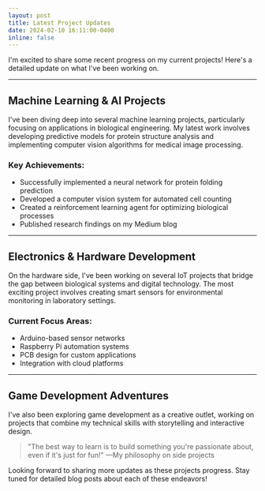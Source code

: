 ```yaml
---
layout: post
title: Latest Project Updates
date: 2024-02-10 16:11:00-0400
inline: false
---
```


I'm excited to share some recent progress on my current projects! Here's a detailed update on what I've been working on.

***

## Machine Learning & AI Projects

I've been diving deep into several machine learning projects, particularly focusing on applications in biological engineering. My latest work involves developing predictive models for protein structure analysis and implementing computer vision algorithms for medical image processing.

### Key Achievements:
- Successfully implemented a neural network for protein folding prediction
- Developed a computer vision system for automated cell counting
- Created a reinforcement learning agent for optimizing biological processes
- Published research findings on my Medium blog

***

## Electronics & Hardware Development

On the hardware side, I've been working on several IoT projects that bridge the gap between biological systems and digital technology. The most exciting project involves creating smart sensors for environmental monitoring in laboratory settings.

### Current Focus Areas:
- Arduino-based sensor networks
- Raspberry Pi automation systems
- PCB design for custom applications
- Integration with cloud platforms

***

## Game Development Adventures

I've also been exploring game development as a creative outlet, working on projects that combine my technical skills with storytelling and interactive design.

> "The best way to learn is to build something you're passionate about, even if it's just for fun!"
> —My philosophy on side projects

Looking forward to sharing more updates as these projects progress. Stay tuned for detailed blog posts about each of these endeavors!

